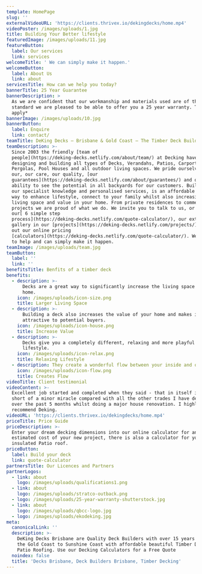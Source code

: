```yaml
---
template: HomePage
slug: ''
externalVideoURL: 'https://clients.thrivex.io/dekingdecks/home.mp4'
videoPoster: /images/uploads/1.jpg
title: Building Your Better lifestyle
featuredImage: /images/uploads/11.jpg
featureButton:
  label: Our services
  link: services
welcomeTitle: ' We can simply make it happen.'
welcomeButton:
  label: About Us
  link: about
servicesTitle: How can we help you today?
bannerTitle: 25 Year Guarantee
bannerDescription: >
  As we are confident that our workmanship and materials used are of the highest
  standard we are pleased to be able to offer you a 25 year warranty. T's & C's
  apply*
bannerImage: /images/uploads/10.jpg
bannerButton:
  label: Enquire
  link: contact/
teamTitle: DeKing Decks – Brisbane & Gold Coast – The Timber Deck Builder Specialists
teamDescription: >-
  Since 2003 the friendly [team of
  people](https://deking-decks.netlify.com/about/team/) at Decking have been
  designing and building all types of Decks, Verandahs, Patios, Carports,
  Pergolas, Pool Houses and all outdoor living spaces. We pride ourselves on
  our, our care, our quality, [our
  guarantees](https://deking-decks.netlify.com/about/guarantees/) and our
  ability to see the potential in all backyards for our customers. Building on
  our specialist knowledge and personalised services, is an affordable and easy
  way to enhance lifestyle, connect to your family whilst also increasing both
  living space and value in your home. From private residences to commercial
  projects we are proud of what we do. We invite you to talk to us, or check out
  our[ 6 simple step
  process](https://deking-decks.netlify.com/quote-calculator/), our extensive
  gallery in our [projects](https://deking-decks.netlify.com/projects/) or try
  out our online pricing
  [calculators](https://deking-decks.netlify.com/quote-calculator/). We are here
  to help and can simply make it happen.
teamImage: /images/uploads/team.jpg
teamButton:
  label: ''
  link: ''
benefitsTitle: Benfits of a timber deck
benefits:
  - description: >-
      Decks are a great way to significantly increase the living space of your
      home.
    icon: /images/uploads/icon-size.png
    title: Larger Living Space
  - description: >-
      Building a deck also increases the value of your home and makes it more
      attractive to potential buyers.
    icon: /images/uploads/icon-house.png
    title: Increase Value
  - description: >-
      Decks give you a completely different, relaxing and more playful home
      lifestyle.
    icon: /images/uploads/icon-relax.png
    title: Relaxing Lifestyle
  - description: They create a wonderful flow between your inside and outside spaces.
    icon: /images/uploads/icon-flow.png
    title: Creates Flow
videoTitle: Client testimonial
videoContent: >-
  Excellent job started and completed when they said - that in itself is nothing
  short of a minor miracle compared with all the other trades I have dealt with
  over the past 5 months whilst doing a major house renovation. I highly
  recommend Deking.
videoURL: 'https://clients.thrivex.io/dekingdecks/home.mp4'
priceTitle: Price Guide
priceDescription: >-
  Enter your dream decking dimensions into our online calculator for an
  estimated cost of your new project, there is also a calculator for your
  insulated Patio roof.
priceButton:
  label: Build your deck
  link: quote-calculator
partnersTitle: Our Licences and Partners
partnerLogos:
  - link: about
    logo: /images/uploads/qualifications1.png
  - link: about
    logo: /images/uploads/stratco-outback.png
  - logo: /images/uploads/25-year-warranty-shutterstock.jpg
  - link: about
    logo: /images/uploads/qbcc-logo.jpg
  - logo: /images/uploads/ekodeking.jpg
meta:
  canonicalLink: ''
  description: >-
    DeKing Decks Brisbane are Quality Deck Builders with over 15 years servicing
    the Gold Coast to Sunshine Coast with affordable beautiful Timber Decks, and
    Patio Roofing. Use our Decking Calculators for a Free Quote
  noindex: false
  title: 'Decks Brisbane, Deck Builders Brisbane, Timber Decking'
---
```


